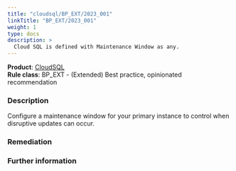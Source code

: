 ```yaml
---
title: "cloudsql/BP_EXT/2023_001"
linkTitle: "BP_EXT/2023_001"
weight: 1
type: docs
description: >
  Cloud SQL is defined with Maintenance Window as any.
---
```


**Product**: [CloudSQL](https://cloud.google.com/sql)\
**Rule class**: BP_EXT - (Extended) Best practice, opinionated recommendation

### Description

Configure a maintenance window for your primary instance to control when disruptive updates can occur.

### Remediation

### Further information
